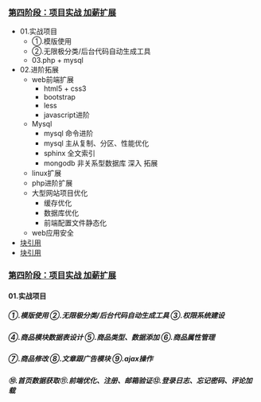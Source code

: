 ### [第四阶段：项目实战 加薪扩展]()
* 01.实战项目 
    * ①.模版使用
    * ②.无限极分类/后台代码自动生成工具
    * 03.php + mysql
* 02.进阶拓展
    * web前端扩展
    	* html5 + css3
    	* bootstrap
    	* less
    	* javascript进阶
    * Mysql
    	* mysql 命令进阶
    	* mysql 主从复制、分区、性能优化
    	* sphinx 全文索引
    	* mongodb 非关系型数据库 深入 拓展
    * linux扩展
    * php进阶扩展
    * 大型网站项目优化
    	* 缓存优化
    	* 数据库优化
    	* 前端配置文件静态化
    * web应用安全
* [块引用](#块引用)
* [块引用](#块引用)

### [第四阶段：项目实战 加薪扩展]()
#### 01.实战项目
##### ①.模版使用 ②.无限极分类/后台代码自动生成工具 ③.权限系统建设 
##### ④.商品模块数据表设计 ⑤.商品类型、数据添加 ⑥.商品属性管理
##### ⑦.商品修改 ⑧.文章跟广告模块 ⑨.ajax操作 
##### ⑩.首页数据获取⑪.前端优化、注册、邮箱验证⑫.登录日志、忘记密码、评论加载
